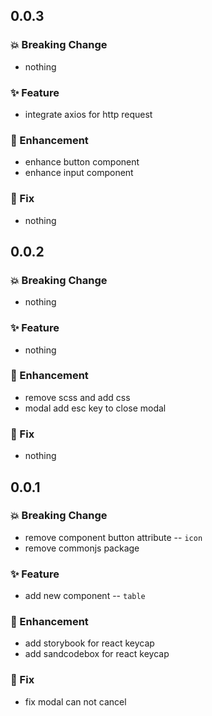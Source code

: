 ## 0.0.3

### 💥️ Breaking Change

- nothing

### ✨ Feature

- integrate axios for http request

### 🎨 Enhancement

- enhance button component
- enhance input component

### 🐛 Fix

- nothing

## 0.0.2

### 💥️ Breaking Change

- nothing

### ✨ Feature

- nothing

### 🎨 Enhancement

- remove scss and add css
- modal add esc key to close modal

### 🐛 Fix

- nothing

## 0.0.1

### 💥️ Breaking Change

- remove component button attribute -- `icon`
- remove commonjs package

### ✨ Feature

- add new component -- `table` 

### 🎨 Enhancement

- add storybook for react keycap
- add sandcodebox for react keycap

### 🐛 Fix

- fix modal can not cancel